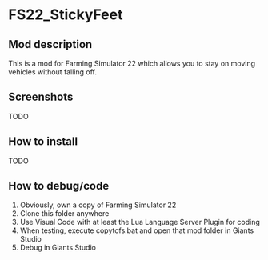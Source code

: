 # FS22_StickyFeet

## Mod description

This is a mod for Farming Simulator 22 which allows you to stay on moving vehicles without falling off.

## Screenshots

TODO

## How to install

TODO

## How to debug/code

1. Obviously, own a copy of Farming Simulator 22
1. Clone this folder anywhere
1. Use Visual Code with at least the Lua Language Server Plugin for coding
1. When testing, execute copytofs.bat and open that mod folder in Giants Studio
1. Debug in Giants Studio
